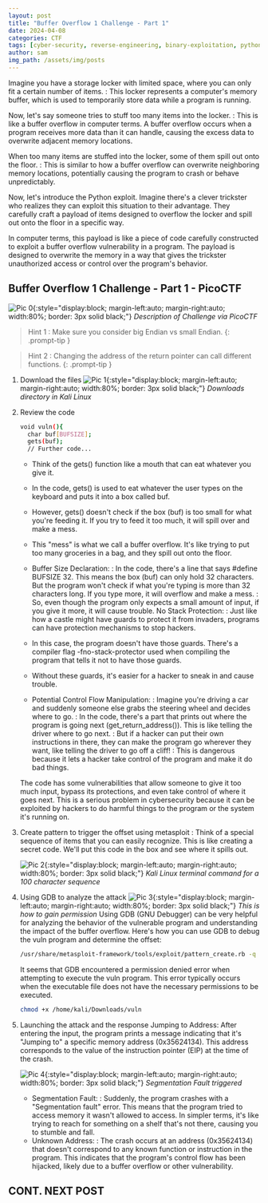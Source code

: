 ```yaml
---
layout: post
title: "Buffer Overflow 1 Challenge - Part 1"
date: 2024-04-08
categories: CTF
tags: [cyber-security, reverse-engineering, binary-exploitation, python]
author: sam
img_path: /assets/img/posts
---
```


Imagine you have a storage locker with limited space, where you can only fit a certain number of items. 
: This locker represents a computer's memory buffer, which is used to temporarily store data while a program is running.

Now, let's say someone tries to stuff too many items into the locker. 
: This is like a buffer overflow in computer terms. A buffer overflow occurs when a program receives more data than it can handle, causing the excess data to overwrite adjacent memory locations.

When too many items are stuffed into the locker, some of them spill out onto the floor. 
: This is similar to how a buffer overflow can overwrite neighboring memory locations, potentially causing the program to crash or behave unpredictably.

Now, let's introduce the Python exploit. Imagine there's a clever trickster who realizes they can exploit this situation to their advantage. They carefully craft a payload of items designed to overflow the locker and spill out onto the floor in a specific way.

In computer terms, this payload is like a piece of code carefully constructed to exploit a buffer overflow vulnerability in a program. The payload is designed to overwrite the memory in a way that gives the trickster unauthorized access or control over the program's behavior.


## Buffer Overflow 1 Challenge - Part 1 - PicoCTF 

![Pic 0](buffdesc.webp){:style="display:block; margin-left:auto; margin-right:auto; width:80%; border: 3px solid black;"}
_Description of Challenge via PicoCTF_

> Hint 1 : Make sure you consider big Endian vs small Endian.
{: .prompt-tip }

> Hint 2 : Changing the address of the return pointer can call different functions.
{: .prompt-tip }

1. Download the files 
    ![Pic 1](buffer1.webp){:style="display:block; margin-left:auto; margin-right:auto; width:80%; border: 3px solid black;"}
    _Downloads directory in Kali Linux_

2. Review the code
    ```bash
    void vuln(){
      char buf[BUFSIZE];
      gets(buf);
      // Further code...        
    ```

    - Think of the gets() function like a mouth that can eat whatever you give it.
    - In the code, gets() is used to eat whatever the user types on the keyboard and puts it into a box called buf.
    - However, gets() doesn't check if the box (buf) is too small for what you're feeding it. If you try to feed it too much, it will spill over and make a mess.
    - This "mess" is what we call a buffer overflow. It's like trying to put too many groceries in a bag, and they spill out onto the floor.

    - Buffer Size Declaration:
    : In the code, there's a line that says #define BUFSIZE 32. This means the box (buf) can only hold 32 characters. But the program won't check if what you're typing is more than 32 characters long. If you type more, it will overflow and make a mess.
    : So, even though the program only expects a small amount of input, if you give it more, it will cause trouble.
    No Stack Protection:
    : Just like how a castle might have guards to protect it from invaders, programs can have protection mechanisms to stop hackers.

    - In this case, the program doesn't have those guards. There's a compiler flag -fno-stack-protector used when compiling the program that tells it not to have those guards.
    - Without these guards, it's easier for a hacker to sneak in and cause trouble.
    - Potential Control Flow Manipulation:
    : Imagine you're driving a car and suddenly someone else grabs the steering wheel and decides where to go.
    : In the code, there's a part that prints out where the program is going next (get_return_address()). This is like telling the driver where to go next.
    : But if a hacker can put their own instructions in there, they can make the program go wherever they want, like telling the driver to go off a cliff!
    : This is dangerous because it lets a hacker take control of the program and make it do bad things.


    The code has some vulnerabilities that allow someone to give it too much input, bypass its protections, and even take control of where it goes next. This is a serious problem in cybersecurity because it can be exploited by hackers to do harmful things to the program or the system it's running on.

3. Create pattern to trigger the offset using metasploit 
    : Think of a special sequence of items that you can easily recognize. This is like creating a secret code. We'll put this code in the box and see where it spills out.

    ![Pic 2](buffer2.webp){:style="display:block; margin-left:auto; margin-right:auto; width:80%; border: 3px solid black;"}
    _Kali Linux terminal command for a 100 character sequence_

4. Using GDB to analyze the attack 
    ![Pic 3](buffer3.webp){:style="display:block; margin-left:auto; margin-right:auto; width:80%; border: 3px solid black;"}
    _This is how to gain permission_
    Using GDB (GNU Debugger) can be very helpful for analyzing the behavior of the vulnerable program and understanding the impact of the buffer overflow. Here's how you can use GDB to debug the vuln program and determine the offset:
    ```bash
    /usr/share/metasploit-framework/tools/exploit/pattern_create.rb -q 100  
    ```
    It seems that GDB encountered a permission denied error when attempting to execute the vuln program. This error typically occurs when the executable file does not have the necessary permissions to be executed.

    ```bash
    chmod +x /home/kali/Downloads/vuln
    ```

5. Launching the attack and the response 
    Jumping to Address: After entering the input, the program prints a message indicating that it's "Jumping to" a specific memory address (0x35624134). This address corresponds to the value of the instruction pointer (EIP) at the time of the crash.

    ![Pic 4](buffer4.webp){:style="display:block; margin-left:auto; margin-right:auto; width:80%; border: 3px solid black;"}
    _Segmentation Fault triggered_

    - Segmentation Fault: 
    : Suddenly, the program crashes with a "Segmentation fault" error. This means that the program tried to access memory it wasn't allowed to access. In simpler terms, it's like trying to reach for something on a shelf that's not there, causing you to stumble and fall.
    - Unknown Address: 
    : The crash occurs at an address (0x35624134) that doesn't correspond to any known function or instruction in the program. This indicates that the program's control flow has been hijacked, likely due to a buffer overflow or other vulnerability.

## CONT. NEXT POST